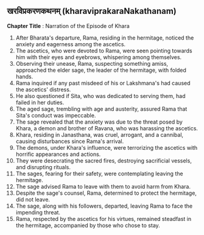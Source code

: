 ## खरविप्रकरणकथनम् (kharaviprakaraNakathanam)

**Chapter Title** : Narration of the Episode of Khara

1. After Bharata's departure, Rama, residing in the hermitage, noticed the anxiety and eagerness among the ascetics.
2. The ascetics, who were devoted to Rama, were seen pointing towards him with their eyes and eyebrows, whispering among themselves.
3. Observing their unease, Rama, suspecting something amiss, approached the elder sage, the leader of the hermitage, with folded hands.
4. Rama inquired if any past misdeed of his or Lakshmana's had caused the ascetics' distress.
5. He also questioned if Sita, who was dedicated to serving them, had failed in her duties.
6. The aged sage, trembling with age and austerity, assured Rama that Sita's conduct was impeccable.
7. The sage revealed that the anxiety was due to the threat posed by Khara, a demon and brother of Ravana, who was harassing the ascetics.
8. Khara, residing in Janasthana, was cruel, arrogant, and a cannibal, causing disturbances since Rama's arrival.
9. The demons, under Khara's influence, were terrorizing the ascetics with horrific appearances and actions.
10. They were desecrating the sacred fires, destroying sacrificial vessels, and disrupting rituals.
11. The sages, fearing for their safety, were contemplating leaving the hermitage.
12. The sage advised Rama to leave with them to avoid harm from Khara.
13. Despite the sage's counsel, Rama, determined to protect the hermitage, did not leave.
14. The sage, along with his followers, departed, leaving Rama to face the impending threat.
15. Rama, respected by the ascetics for his virtues, remained steadfast in the hermitage, accompanied by those who chose to stay.
